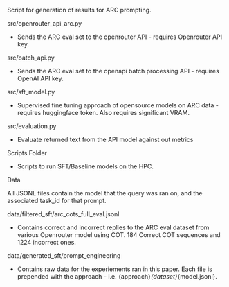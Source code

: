Script for generation of results for ARC prompting. 

src/openrouter_api_arc.py

- Sends the ARC eval set to the openrouter API - requires Openrouter API key. 

src/batch_api.py

- Sends the ARC eval set to the openapi batch processing API - requires OpenAI API key. 

src/sft_model.py

- Supervised fine tuning approach of opensource models on ARC data - requires huggingface token. Also requires significant VRAM. 

src/evaluation.py

- Evaluate returned text from the API model against out metrics


Scripts Folder

- Scripts to run SFT/Baseline models on the HPC. 


Data

All JSONL files contain the model that the query was ran on, and the associated task_id for that prompt.


data/filtered_sft/arc_cots_full_eval.jsonl

- Contains correct and incorrect replies to the ARC eval dataset from various Openrouter model using COT. 184 Correct COT sequences and 1224 incorrect ones. 

data/generated_sft/prompt_engineering

- Contains raw data for the experiements ran in this paper. Each file is prepended with the approach - i.e. {approach}_{dataset}_{model.jsonl}.
